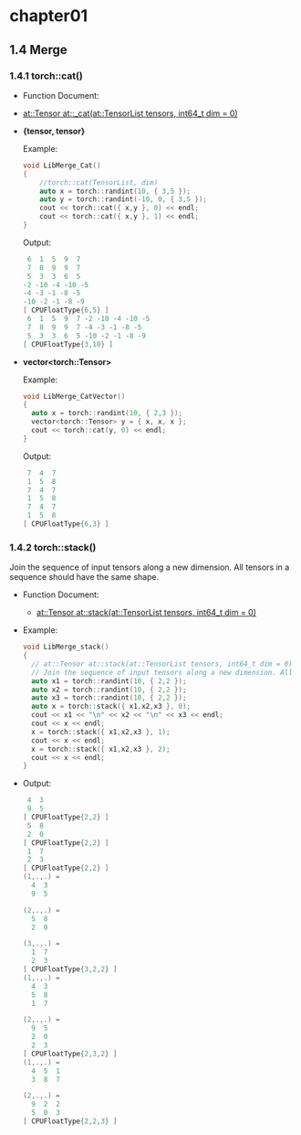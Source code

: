# chapter01

## 1.4 Merge

### 1.4.1 torch::cat()

- Function Document:
  
- [at::Tensor at::_cat(at::TensorList tensors, int64_t dim = 0)](https://pytorch.org/cppdocs/api/function_namespaceat_1a3c0c500b984f345d16cd927309fb01f0.html#_CPPv4N2at4_catEN2at10TensorListE7int64_t)
  
- **{tensor, tensor}**

  Example:

    ```cpp
    void LibMerge_Cat()
    {
        //torch::cat(TensorList, dim)
        auto x = torch::randint(10, { 3,5 });
        auto y = torch::randint(-10, 0, { 3,5 });
        cout << torch::cat({ x,y }, 0) << endl;
        cout << torch::cat({ x,y }, 1) << endl;
    }
    ```

  Output:

  ```cpp
   6  1  5  9  7
   7  8  9  9  7
   5  3  3  6  5
  -2 -10 -4 -10 -5
  -4 -3 -1 -8 -5
  -10 -2 -1 -8 -9
  [ CPUFloatType{6,5} ]
   6  1  5  9  7 -2 -10 -4 -10 -5
   7  8  9  9  7 -4 -3 -1 -8 -5
   5  3  3  6  5 -10 -2 -1 -8 -9
  [ CPUFloatType{3,10} ]
  ```

- **vector\<torch::Tensor\>**

  Example:

  ```cpp
  void LibMerge_CatVector()
  {
  	auto x = torch::randint(10, { 2,3 });
  	vector<torch::Tensor> y = { x, x, x };
  	cout << torch::cat(y, 0) << endl;
  }
  ```

  Output:

  ```cpp
   7  4  7
   1  5  8
   7  4  7
   1  5  8
   7  4  7
   1  5  8
  [ CPUFloatType{6,3} ]
  ```


### 1.4.2 torch::stack()

Join the sequence of input tensors along a new dimension. All tensors in a sequence should have the same shape.

- Function Document:

  - [at::Tensor at::stack(at::TensorList tensors, int64_t dim = 0)](https://pytorch.org/cppdocs/api/function_namespaceat_1a70dbda896a8dd18fac6ec205f7d19b1e.html#function-documentation)

- Example:

  ```cpp
  void LibMerge_stack()
  {
  	// at::Tensor at::stack(at::TensorList tensors, int64_t dim = 0)
  	// Join the sequence of input tensors along a new dimension. All tensors in a sequence should have the same shape.
  	auto x1 = torch::randint(10, { 2,2 });
  	auto x2 = torch::randint(10, { 2,2 });
  	auto x3 = torch::randint(10, { 2,2 });
  	auto x = torch::stack({ x1,x2,x3 }, 0);
  	cout << x1 << "\n" << x2 << "\n" << x3 << endl;
  	cout << x << endl;
  	x = torch::stack({ x1,x2,x3 }, 1);
  	cout << x << endl;
  	x = torch::stack({ x1,x2,x3 }, 2);
  	cout << x << endl;
  }
  ```

- Output:

  ```cpp
   4  3
   9  5
  [ CPUFloatType{2,2} ]
   5  8
   2  0
  [ CPUFloatType{2,2} ]
   1  7
   2  3
  [ CPUFloatType{2,2} ]
  (1,.,.) =
    4  3
    9  5
  
  (2,.,.) =
    5  8
    2  0
  
  (3,.,.) =
    1  7
    2  3
  [ CPUFloatType{3,2,2} ]
  (1,.,.) =
    4  3
    5  8
    1  7
  
  (2,.,.) =
    9  5
    2  0
    2  3
  [ CPUFloatType{2,3,2} ]
  (1,.,.) =
    4  5  1
    3  8  7
  
  (2,.,.) =
    9  2  2
    5  0  3
  [ CPUFloatType{2,2,3} ]
  ```

  